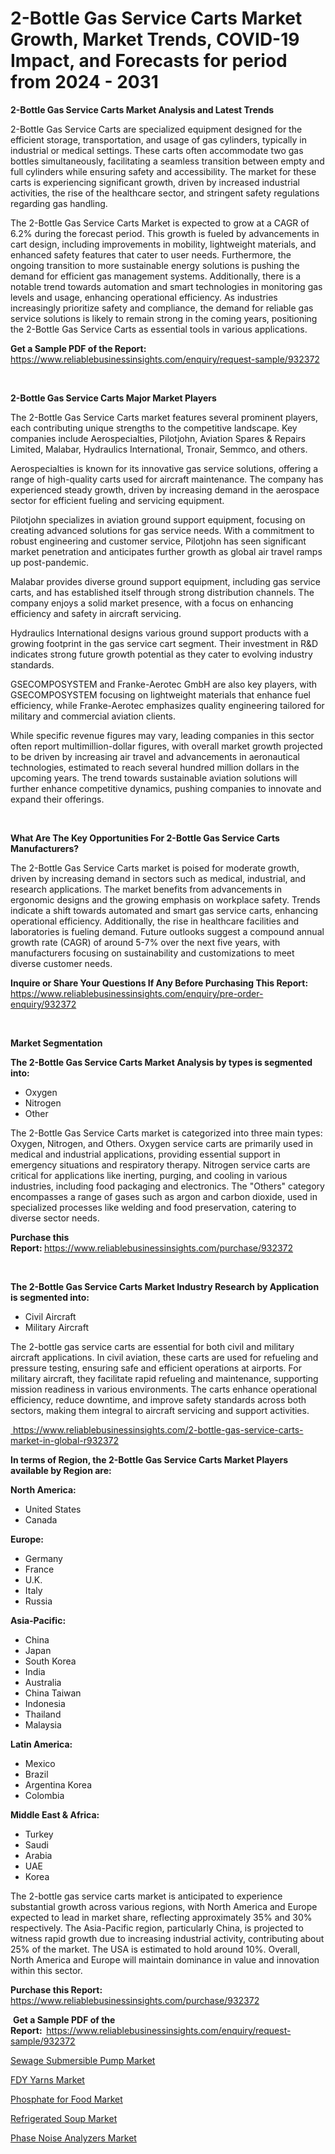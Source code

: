 <p><h1>2-Bottle Gas Service Carts Market Growth, Market Trends, COVID-19 Impact, and Forecasts for period from 2024 - 2031</h1></p><p><strong>2-Bottle Gas Service Carts Market Analysis and Latest Trends</strong></p>
<p><p>2-Bottle Gas Service Carts are specialized equipment designed for the efficient storage, transportation, and usage of gas cylinders, typically in industrial or medical settings. These carts often accommodate two gas bottles simultaneously, facilitating a seamless transition between empty and full cylinders while ensuring safety and accessibility. The market for these carts is experiencing significant growth, driven by increased industrial activities, the rise of the healthcare sector, and stringent safety regulations regarding gas handling.</p><p>The 2-Bottle Gas Service Carts Market is expected to grow at a CAGR of 6.2% during the forecast period. This growth is fueled by advancements in cart design, including improvements in mobility, lightweight materials, and enhanced safety features that cater to user needs. Furthermore, the ongoing transition to more sustainable energy solutions is pushing the demand for efficient gas management systems. Additionally, there is a notable trend towards automation and smart technologies in monitoring gas levels and usage, enhancing operational efficiency. As industries increasingly prioritize safety and compliance, the demand for reliable gas service solutions is likely to remain strong in the coming years, positioning the 2-Bottle Gas Service Carts as essential tools in various applications.</p></p>
<p><strong>Get a Sample PDF of the Report:&nbsp;</strong> <a href="https://www.reliablebusinessinsights.com/enquiry/request-sample/932372?utm_campaign=1674&utm_medium=2&utm_source=Github&utm_content=ia&utm_term=25122024&utm_id=2-bottle-gas-service-carts">https://www.reliablebusinessinsights.com/enquiry/request-sample/932372</a></p>
<p>&nbsp;</p>
<p><strong>2-Bottle Gas Service Carts Major Market Players</strong></p>
<p><p>The 2-Bottle Gas Service Carts market features several prominent players, each contributing unique strengths to the competitive landscape. Key companies include Aerospecialties, Pilotjohn, Aviation Spares & Repairs Limited, Malabar, Hydraulics International, Tronair, Semmco, and others. </p><p>Aerospecialties is known for its innovative gas service solutions, offering a range of high-quality carts used for aircraft maintenance. The company has experienced steady growth, driven by increasing demand in the aerospace sector for efficient fueling and servicing equipment.</p><p>Pilotjohn specializes in aviation ground support equipment, focusing on creating advanced solutions for gas service needs. With a commitment to robust engineering and customer service, Pilotjohn has seen significant market penetration and anticipates further growth as global air travel ramps up post-pandemic.</p><p>Malabar provides diverse ground support equipment, including gas service carts, and has established itself through strong distribution channels. The company enjoys a solid market presence, with a focus on enhancing efficiency and safety in aircraft servicing.</p><p>Hydraulics International designs various ground support products with a growing footprint in the gas service cart segment. Their investment in R&D indicates strong future growth potential as they cater to evolving industry standards.</p><p>GSECOMPOSYSTEM and Franke-Aerotec GmbH are also key players, with GSECOMPOSYSTEM focusing on lightweight materials that enhance fuel efficiency, while Franke-Aerotec emphasizes quality engineering tailored for military and commercial aviation clients.</p><p>While specific revenue figures may vary, leading companies in this sector often report multimillion-dollar figures, with overall market growth projected to be driven by increasing air travel and advancements in aeronautical technologies, estimated to reach several hundred million dollars in the upcoming years. The trend towards sustainable aviation solutions will further enhance competitive dynamics, pushing companies to innovate and expand their offerings.</p></p>
<p>&nbsp;</p>
<p><strong>What Are The Key Opportunities For 2-Bottle Gas Service Carts Manufacturers?</strong></p>
<p><p>The 2-Bottle Gas Service Carts market is poised for moderate growth, driven by increasing demand in sectors such as medical, industrial, and research applications. The market benefits from advancements in ergonomic designs and the growing emphasis on workplace safety. Trends indicate a shift towards automated and smart gas service carts, enhancing operational efficiency. Additionally, the rise in healthcare facilities and laboratories is fueling demand. Future outlooks suggest a compound annual growth rate (CAGR) of around 5-7% over the next five years, with manufacturers focusing on sustainability and customizations to meet diverse customer needs.</p></p>
<p><strong>Inquire or Share Your Questions If Any Before Purchasing This Report:</strong> <a href="https://www.reliablebusinessinsights.com/enquiry/pre-order-enquiry/932372?utm_campaign=1674&utm_medium=2&utm_source=Github&utm_content=ia&utm_term=25122024&utm_id=2-bottle-gas-service-carts">https://www.reliablebusinessinsights.com/enquiry/pre-order-enquiry/932372</a></p>
<p>&nbsp;</p>
<p><strong>Market Segmentation</strong></p>
<p><strong>The 2-Bottle Gas Service Carts Market Analysis by types is segmented into:</strong></p>
<p><ul><li>Oxygen</li><li>Nitrogen</li><li>Other</li></ul></p>
<p><p>The 2-Bottle Gas Service Carts market is categorized into three main types: Oxygen, Nitrogen, and Others. Oxygen service carts are primarily used in medical and industrial applications, providing essential support in emergency situations and respiratory therapy. Nitrogen service carts are critical for applications like inerting, purging, and cooling in various industries, including food packaging and electronics. The "Others" category encompasses a range of gases such as argon and carbon dioxide, used in specialized processes like welding and food preservation, catering to diverse sector needs.</p></p>
<p><strong>Purchase this Report:&nbsp;</strong><a href="https://www.reliablebusinessinsights.com/purchase/932372?utm_campaign=1674&utm_medium=2&utm_source=Github&utm_content=ia&utm_term=25122024&utm_id=2-bottle-gas-service-carts">https://www.reliablebusinessinsights.com/purchase/932372</a></p>
<p>&nbsp;</p>
<p><strong>The 2-Bottle Gas Service Carts Market Industry Research by Application is segmented into:</strong></p>
<p><ul><li>Civil Aircraft</li><li>Military Aircraft</li></ul></p>
<p><p>The 2-bottle gas service carts are essential for both civil and military aircraft applications. In civil aviation, these carts are used for refueling and pressure testing, ensuring safe and efficient operations at airports. For military aircraft, they facilitate rapid refueling and maintenance, supporting mission readiness in various environments. The carts enhance operational efficiency, reduce downtime, and improve safety standards across both sectors, making them integral to aircraft servicing and support activities.</p></p>
<p><a href="https://www.reliablebusinessinsights.com/2-bottle-gas-service-carts-market-in-global-r932372?utm_campaign=1674&utm_medium=2&utm_source=Github&utm_content=ia&utm_term=25122024&utm_id=2-bottle-gas-service-carts">&nbsp;https://www.reliablebusinessinsights.com/2-bottle-gas-service-carts-market-in-global-r932372</a></p>
<p><strong>In terms of Region, the 2-Bottle Gas Service Carts Market Players available by Region are:</strong></p>
<p>
    <p> <strong> North America: </strong>
        <ul>
            <li>United States</li>
            <li>Canada</li>
        </ul>
        </p> 
    <p> <strong> Europe: </strong>
        <ul>
            <li>Germany</li>
            <li>France</li>
            <li>U.K.</li>
            <li>Italy</li>
            <li>Russia</li>
        </ul>
        </p> 
    <p> <strong> Asia-Pacific: </strong>
        <ul>
            <li>China</li>
            <li>Japan</li>
            <li>South Korea</li>
            <li>India</li>
            <li>Australia</li>
            <li>China Taiwan</li>
            <li>Indonesia</li>
            <li>Thailand</li>
            <li>Malaysia</li>
        </ul>
        </p> 
    <p> <strong> Latin America: </strong>
        <ul>
            <li>Mexico</li>
            <li>Brazil</li>
            <li>Argentina Korea</li>
            <li>Colombia</li>
        </ul>
        </p> 
    <p> <strong> Middle East & Africa: </strong>
        <ul>
            <li>Turkey</li>
            <li>Saudi</li>
            <li>Arabia</li>
            <li>UAE</li>
            <li>Korea</li>
        </ul>
    </p>
    </p>
<p><p>The 2-bottle gas service carts market is anticipated to experience substantial growth across various regions, with North America and Europe expected to lead in market share, reflecting approximately 35% and 30% respectively. The Asia-Pacific region, particularly China, is projected to witness rapid growth due to increasing industrial activity, contributing about 25% of the market. The USA is estimated to hold around 10%. Overall, North America and Europe will maintain dominance in value and innovation within this sector.</p></p>
<p><strong>Purchase this Report: </strong><a href="https://www.reliablebusinessinsights.com/purchase/932372?utm_campaign=1674&utm_medium=2&utm_source=Github&utm_content=ia&utm_term=25122024&utm_id=2-bottle-gas-service-carts">https://www.reliablebusinessinsights.com/purchase/932372</a></p>
<p>&nbsp;<strong>Get a Sample PDF of the Report:&nbsp;&nbsp;</strong><a href="https://www.reliablebusinessinsights.com/enquiry/request-sample/932372?utm_campaign=1674&utm_medium=2&utm_source=Github&utm_content=ia&utm_term=25122024&utm_id=2-bottle-gas-service-carts">https://www.reliablebusinessinsights.com/enquiry/request-sample/932372</a></p>
<p><strong></strong></p>
<p><p><a href="https://www.linkedin.com/pulse/according-market-research-sewage-submersible-pump-size-growing-uoixe?utm_campaign=1674&utm_medium=2&utm_source=Github&utm_content=ia&utm_term=25122024&utm_id=2-bottle-gas-service-carts">Sewage Submersible Pump Market</a></p><p><a href="https://www.linkedin.com/pulse/fdy-yarns-market-analysisbased-predicted-9-cagr-growth-l4g8e?utm_campaign=1674&utm_medium=2&utm_source=Github&utm_content=ia&utm_term=25122024&utm_id=2-bottle-gas-service-carts">FDY Yarns Market</a></p><p><a href="https://www.linkedin.com/pulse/c-glance-reports-anmec?utm_campaign=1674&utm_medium=2&utm_source=Github&utm_content=ia&utm_term=25122024&utm_id=2-bottle-gas-service-carts">Phosphate for Food Market</a></p><p><a href="https://www.linkedin.com/pulse/refrigerated-soup-market-report-in-depth-analysis-49-cagr-nukwe?utm_campaign=1674&utm_medium=2&utm_source=Github&utm_content=ia&utm_term=25122024&utm_id=2-bottle-gas-service-carts">Refrigerated Soup Market</a></p><p><a href="https://www.linkedin.com/pulse/phase-noise-analyzers-market-analysis-insights-competition-gcesf?utm_campaign=1674&utm_medium=2&utm_source=Github&utm_content=ia&utm_term=25122024&utm_id=2-bottle-gas-service-carts">Phase Noise Analyzers Market</a></p></p>